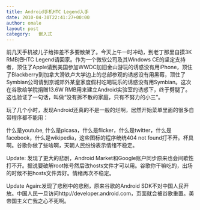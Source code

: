 ```yaml
---
title: Android手机HTC Legend入手
date: 2010-04-30T22:41:27+00:00
author: omale
layout: post
category:   嵌入式  
---
```

前几天手机被儿子给摔差不多要散架了。今天上午一时冲动，到老丁那里自摸3K RMB把HTC Legend请回家。作为一个微软公司及其Windows CE的坚定支持者，顶住了Apple请到美国参加WWDC加旧金山游玩的诱惑没有用iPhone，顶住了Blackberry到加拿大滑铁卢大学边上的总部参观的诱惑没有用黑莓，顶住了Symbian公司请到京城郊外某皇家度假村吃喝玩乐的诱惑没有用Symbian。这次在谷歌给学院捐赠13.6W RMB用来建立Android实验室的诱惑下，终于劈腿了。这也验证了一句话，叫做&ldquo;没有拆不散的家庭，只有不努力的小三&rdquo;。

玩了几个小时，发现Android还真的不是一般的烂啊，居然开始菜单里面的很多自带程序都不能用：

什么是youtube, 什么是picasa，什么是flicker，什么是twitter，什么是facebook，什么是wikipedia，这些图标的程序统统404 not found打不开。杯具啊。谷歌你做了些啥啊，天朝人民纷纷表示情绪不稳定。

Update: 发现了更大的悲剧，Android Market和Google账户同步原来也会间歇性打不开。据说要破解root帐号然后改hosts文件才可以用。谷歌你干嘛吃的，出场的时候不把hosts文件弄好。情绪再次不稳定。

Update Again:发现了悲剧中的悲剧，原来谷歌的Android SDK不对中国人民开放。中国人民一旦访问http://developer.android.com，页面就会被谷歌重置。美帝国主义亡我之心不死啊。